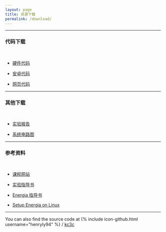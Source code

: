 ```yaml
---
layout: page
title: 资源下载
permalink: /download/
---
```

---

### 代码下载

<br/>

- [硬件代码]({{site.cdn.url}}/hardware.zip)

- [安卓代码]({{site.cdn.url}}/android.zip)

- [网页代码]({{site.cdn.url}}/web.zip)

---

### 其他下载

<br/>

- [实验报告](#)

- [系统电路图](/hardware/#单片机接线示意图)

---

### 参考资料

<br/>

- [课程网站](http://eelab.sjtu.edu.cn/Course/course/view.php?id=62)

- [实验指导书](/assets/refbook.pdf)

- [Energia 指导书](/assets/refbook_energia.pdf)

- [Setup Energia on Linux](http://energia.nu/guide/guide_linux/)

---

You can also find the source code at
{% include icon-github.html username="henryly94" %} /
[kc3c](https://github.com/henryly94/kc3c)
